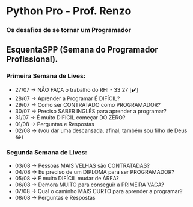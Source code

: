 # Python Pro - Prof. Renzo

### Os desafios de se tornar um Programador


## EsquentaSPP (Semana do Programador Profissional).

### Primeira Semana de Lives:

- 27/07 → NÃO FAÇA o trabalho do RH! - 33:27 [✔️]
- 28/07 → Aprender a Programar É DIFÍCIL?
- 29/07 → Como ser CONTRATADO como PROGRAMADOR?
- 30/07 → Preciso SABER INGLÊS para aprender a programar?
- 31/07 → É muito DIFÍCIL começar DO ZERO?
- 01/08 → Perguntas e Respostas
- 02/08 → (vou dar uma descansada, afinal, também sou filho de Deus 😂)

### Segunda Semana de Lives:

- 03/08 → Pessoas MAIS VELHAS são CONTRATADAS?
- 04/08 → Eu preciso de um DIPLOMA para ser PROGRAMADOR?
- 05/08 → É muito DIFÍCIL mudar de ÁREA?
- 06/08 → Demora MUITO para conseguir a PRIMEIRA VAGA?
- 07/08 → Qual o caminho MAIS CURTO para aprender a programar?
- 08/08 → Perguntas e Respostas
